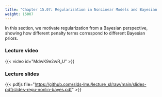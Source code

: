 ```yaml
---
title: "Chapter 15.07: Regularization in NonLinear Models and Bayesian Priors"
weight: 15007
---
```

In this section, we motivate regularization from a Bayesian perspective, showing how different penalty terms correspond to different Bayesian priors.

<!--more-->

### Lecture video

{{< video id="MdwK9e2wR_U" >}}

### Lecture slides

{{< pdfjs file="https://github.com/slds-lmu/lecture_sl/raw/main/slides-pdf/slides-regu-nonlin-bayes.pdf" >}}
